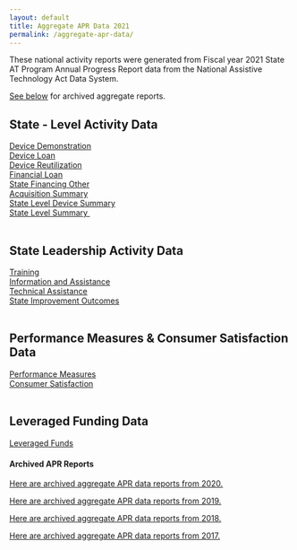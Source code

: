```yaml
---
layout: default
title: Aggregate APR Data 2021
permalink: /aggregate-apr-data/
---
```

<div class="container">
  <div class="row">

 <div class="col-12">

<p>These national activity reports were generated from Fiscal year 2021 State AT Program Annual Progress Report data from the National Assistive Technology Act Data System.</p>
<p><a href="#to2019">See below</a> for archived aggregate reports.</p>
<h2>State - Level Activity Data</h2>
<div><a href="/assets/aggr_reports21/Device Demo.html">Device Demonstration</a></div>
<div><a href="/assets/aggr_reports21/Device%20Loan.html">Device Loan</a></div>
<div><a href="/assets/aggr_reports21/Device%20Reutilization.html">Device Reutilization</a></div>
<div><a href="/assets/aggr_reports21/Financial%20Loan.html">Financial Loan</a></div>
<div><a href="/assets/aggr_reports21/State%20Financing%20Other.html">State Financing Other</a></div>
<div><a href="/assets/aggr_reports21/Acquisition%20Summary.html">Acquisition Summary</a></div>
<div><a href="/assets/aggr_reports21/State%20Level%20Device%20Summary.html">State Level Device Summary</a></div>
<div><a href="/assets/aggr_reports21/State%20Level%20Summary.html">State Level Summary&nbsp;</a></div>
<br>
<h2>State Leadership Activity Data</h2>
<div><a href="/assets/aggr_reports21/Training.html">Training</a></div>
<div><a href="/assets/aggr_reports21/Information%20&amp;%20Assistance.html">Information and Assistance</a></div>
<div><a href="/assets/aggr_reports21/Technical%20Assistance.html">Technical Assistance</a></div>
<div><a href="/assets/aggr_reports21/State%20Improvements.html">State Improvement Outcomes</a></div>
<br>
<h2>Performance Measures &amp; Consumer Satisfaction Data</h2>
<div><a href="/assets/aggr_reports21/Performance%20Measures.html">Performance Measures</a></div>
<div><a href="/assets/aggr_reports21/Consumer%20Satisfaction.html">Consumer Satisfaction</a></div>
<div>&nbsp;</div>
<h2>Leveraged Funding Data</h2>
<div><a href="/assets/aggr_reports21/Leveraged%20Funds.html">Leveraged Funds</a></div><div><h4 style="margin-top: 20px">Archived APR Reports</h4>
<p id="to2020"><a href="/aggregate-apr-data-2020">Here are archived aggregate APR data reports from 2020.</a></p>
<p id="to2019"><a href="/aggregate-apr-data-2019">Here are archived aggregate APR data reports from 2019.</a></p>
<p id="to2018"><a href="/aggregate-apr-data-2018">Here are archived aggregate APR data reports from 2018.</a></p><p id="to2017"><a href="/aggregate-apr-data-2017">Here are archived aggregate APR data reports from 2017.</a></p></div>

</div>
</div>
</div>

